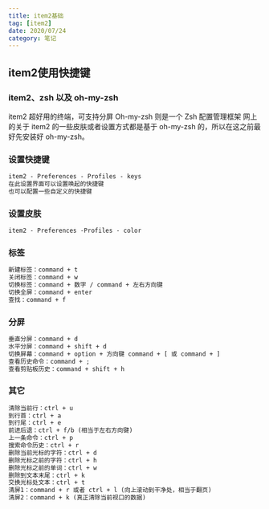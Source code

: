 ```yaml
---
title: item2基础
tag: [item2]
date: 2020/07/24
category: 笔记
---
```


## item2使用快捷键

### item2、zsh 以及 oh-my-zsh
item2 超好用的终端，可支持分屏
Oh-my-zsh 则是一个 Zsh 配置管理框架
网上的关于 item2 的一些皮肤或者设置方式都是基于 oh-my-zsh 的，所以在这之前最好先安装好 oh-my-zsh。

### 设置快捷键
```html
item2 - Preferences - Profiles - keys
在此设置界面可以设置唤起的快捷键
也可以配置一些自定义的快捷键
```

### 设置皮肤
```html
item2 - Preferences -Profiles - color
```

### 标签
```html
新建标签：command + t
关闭标签：command + w
切换标签：command + 数字 / command + 左右方向键
切换全屏：command + enter
查找：command + f
```

### 分屏
```html
垂直分屏：command + d
水平分屏：command + shift + d
切换屏幕：command + option + 方向键 command + [ 或 command + ]
查看历史命令：command + ;
查看剪贴板历史：command + shift + h
```

### 其它
```html
清除当前行：ctrl + u
到行首：ctrl + a
到行尾：ctrl + e
前进后退：ctrl + f/b (相当于左右方向键)
上一条命令：ctrl + p
搜索命令历史：ctrl + r
删除当前光标的字符：ctrl + d
删除光标之前的字符：ctrl + h
删除光标之前的单词：ctrl + w
删除到文本末尾：ctrl + k
交换光标处文本：ctrl + t
清屏1：command + r 或者 ctrl + l (向上滚动到干净处，相当于翻页)
清屏2：command + k (真正清除当前视口的数据)
```
